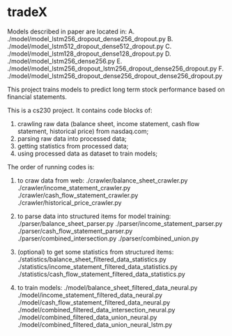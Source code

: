 # tradeX

Models described in paper are located in:
A. ./model/model_lstm256_dropout_dense256_dropout.py
B. ./model/model_lstm512_dropout_dense512_dropout.py
C. ./model/model_lstm128_dropout_dense128_dropout.py
D. ./model/model_lstm256_dense256.py
E. ./model/model_lstm256_dropout_lstm256_dropout_dense256_dropout.py
F. ./model/model_lstm256_dropout_dense256_dropout_dense256_dropout.py

This project trains models to predict long term stock performance based on financial statements.

This is a cs230 project. It contains code blocks of:
1. crawling raw data (balance sheet, income statement, cash flow statement, historical price) from nasdaq.com;
2. parsing raw data into processed data;
3. getting statistics from processed data;
4. using processed data as dataset to train models;

The order of running codes is:
1. to craw data from web:
./crawler/balance_sheet_crawler.py
./crawler/income_statement_crawler.py
./crawler/cash_flow_statement_crawler.py
./crawler/historical_price_crawler.py

2. to parse data into structured items for model training:
./parser/balance_sheet_parser.py
./parser/income_statement_parser.py
./parser/cash_flow_statement_parser.py
./parser/combined_intersection.py
./parser/combined_union.py

3. (optional) to get some statistics from structured items:
./statistics/balance_sheet_filtered_data_statistics.py
./statistics/income_statement_filtered_data_statistics.py
./statistics/cash_flow_statement_filtered_data_statistics.py

4. to train models:
./model/balance_sheet_filtered_data_neural.py
./model/income_statement_filtered_data_neural.py
./model/cash_flow_statement_filtered_data_neural.py
./model/combined_filtered_data_intersection_neural.py
./model/combined_filtered_data_union_neural.py
./model/combined_filtered_data_union_neural_lstm.py
